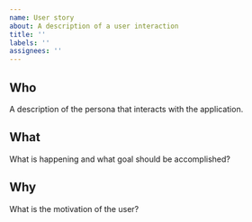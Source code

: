 ```yaml
---
name: User story
about: A description of a user interaction
title: ''
labels: ''
assignees: ''
--- 
```


## Who
A description of the persona that interacts with the application.

## What
What is happening and what goal should be accomplished?

## Why
What is the motivation of the user?